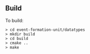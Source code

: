 ## Build

To build:

    > cd event-formation-unit/datatypes
    > mkdir build
    > cd build
    > cmake ..
    > make
